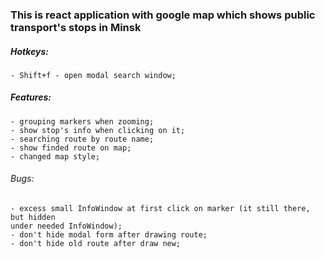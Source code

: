 ### This is react application with google map which shows public transport's stops in Minsk

##### Hotkeys:
    - Shift+f - open modal search window;

##### Features:
    - grouping markers when zooming;
    - show stop's info when clicking on it; 
    - searching route by route name;
    - show finded route on map;
    - changed map style;

###### Bugs:
    - excess small InfoWindow at first click on marker (it still there, but hidden
    under needed InfoWindow);
    - don't hide modal form after drawing route;
    - don't hide old route after draw new;